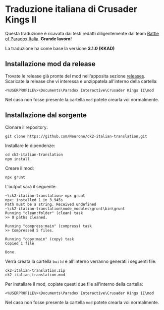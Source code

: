 # Traduzione italiana di Crusader Kings II

Questa traduzione è ricavata dai testi redatti diligentemente dal team [Battle of Paradox Italia](http://www.bopitalia.org). **Grande lavoro!**

La traduzione ha come base la versione **3.1.0 (KKAD)**

## Installazione mod da release

Trovate le release già pronte del mod nell'apposita sezione [releases](https://github.com/Neurone/ck2-italian-translation/releases). Scaricate la release che vi interessa e unzippatela all'interno della cartella:

    <%USERPROFILE%>\Documents\Paradox Interactive\Crusader Kings II\mod

Nel caso non fosse presente la cartella `mod` potete crearla voi normalmente.

## Installazione dal sorgente

Clonare il repository:

    git clone https://github.com/Neurone/ck2-italian-translation.git

Installare le dipendenze:

    cd ck2-italian-translation
    npm install

Creare il mod:

    npx grunt

L'output sarà il seguente:

    ~\ck2-italian-translation> npx grunt
    npx: installed 1 in 3.945s
    Path must be a string. Received undefined
    ~\ck2-italian-translation\node_modules\grunt\bin\grunt
    Running "clean:folder" (clean) task
    >> 0 paths cleaned.

    Running "compress:main" (compress) task
    >> Compressed 5 files.

    Running "copy:main" (copy) task
    Copied 1 file

    Done.

Verrà creata la cartella `build` e all'interno verranno generati i seguenti file:

    ck2-italian-translation.zip
    ck2-italian-translation.mod

Per installare il mod, copiate questi due file all'interno della cartella:

    <%USERPROFILE%>\Documents\Paradox Interactive\Crusader Kings II\mod

Nel caso non fosse presente la cartella `mod` potete crearla voi normalmente.